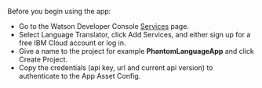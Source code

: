 Before you begin using the app:

- Go to the Watson Developer Console
  [Services](https://console.ng.bluemix.net/developer/watson/services) page.
- Select Language Translator, click Add Services, and either sign up for a free IBM Cloud account
  or log in.
- Give a name to the project for example **PhantomLanguageApp** and click Create Project.
- Copy the credentials (api key, url and current api version) to authenticate to the App Asset
  Config.
